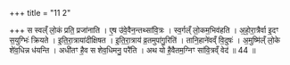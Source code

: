 +++
title = "11 2"

+++
स स्वल्ँ लो॒कं प्रति॒ प्रजा॑नाति । ए॒ष उ॑वे॒वैन॒न्तथ्सा॑वि॒त्रः । स्व॒र्गल्ँ लो॒कम॒भिव॑हति । अ॒हो॒रा॒त्रैर्वा  इ॒दꣳ स॒युग्भिः॑ क्रियते । इ॒ति॒रा॒त्राया॑दीक्षिषत । इ॒ति॒रा॒त्राय॑ व्र॒तमुपा॑गु॒रिति॑ । तानि॒हाने॑वव्ँ वि॒दुषः॑ ।  अ॒मुष्मि॑ल्ँ लो॒के शे॑व॒धिन्न ध॑यन्ति । अधी॑तꣳ है॒व स शेव॒धिमनु॒ परै॑ति । अथ यो है॒वैतम॒ग्निꣳ सा॑वि॒त्रव्ँ वेद॑ ॥ 44 ॥


